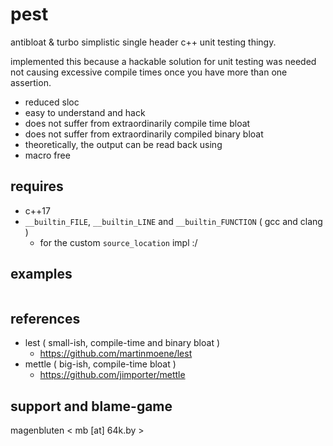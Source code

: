 # pest

antibloat & turbo simplistic single header c++ unit testing thingy. 

implemented this because a hackable solution for unit testing was needed not
causing excessive compile times once you have more than one assertion.

- reduced sloc
- easy to understand and hack
- does not suffer from extraordinarily compile time bloat
- does not suffer from extraordinarily compiled binary bloat
- theoretically, the output can be read back using <inihxx>
- macro free

## requires

- c++17
- `__builtin_FILE`, `__builtin_LINE` and `__builtin_FUNCTION` ( gcc and clang )
    - for the custom `source_location` impl :/

## examples

```cpp
```

## references

- lest ( small-ish, compile-time and binary bloat )
    - <https://github.com/martinmoene/lest>
- mettle ( big-ish, compile-time bloat )
    - <https://github.com/jimporter/mettle>

## support and blame-game

magenbluten < mb [at] 64k.by >
